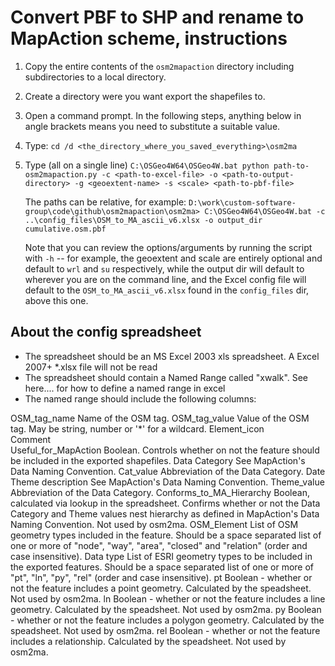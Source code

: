 # Convert PBF to SHP and rename to MapAction scheme, instructions

1. Copy the entire contents of the `osm2mapaction` directory including
   subdirectories to a local directory.

2. Create a directory were you want export the shapefiles to.

3. Open a command prompt. In the following steps, anything below in angle
   brackets means you need to substitute a suitable value.

4. Type:
   `cd /d <the_directory_where_you_saved_everything>\osm2ma`

5. Type (all on a single line)
   `C:\OSGeo4W64\OSGeo4W.bat python path-to-osm2mapaction.py -c
   <path-to-excel-file> -o <path-to-output-directory> -g <geoextent-name> -s
   <scale> <path-to-pbf-file>`

   The paths can be relative, for example: 
   `D:\work\custom-software-group\code\github\osm2mapaction\osm2ma>
   C:\OSGeo4W64\OSGeo4W.bat
   -c ..\config_files\OSM_to_MA_ascii_v6.xlsx -o output_dir cumulative.osm.pbf`

    Note that you can review the options/arguments by running the script with
    `-h` -- for example, the geoextent and scale are entirely optional and
    default to `wrl` and `su` respectively, while the output dir will default to
    wherever you are on the command line, and the Excel config file will default
    to the `OSM_to_MA_ascii_v6.xlsx` found in the `config_files` dir, above
    this one.

	
About the config spreadsheet
----------------------------
* The spreadsheet should be an MS Excel 2003 xls spreadsheet. A Excel 2007+ 
  *.xlsx file will not be read
* The spreadsheet should contain a Named Range called "xwalk". See here.... for how to define a named range in excel
* The named range should include the following columns:

OSM_tag_name				Name of the OSM tag.
OSM_tag_value				Value of the OSM tag. May be string, number or '*'
							for a wildcard.
Element_icon	
Comment			
Useful_for_MapAction		Boolean. Controls whether on not the feature should
							be included in the exported shapefiles.
Data Category				See MapAction's Data Naming Convention.
Cat_value					Abbreviation of the Data Category.
Date Theme description		See MapAction's Data Naming Convention.
Theme_value					Abbreviation of the Data Category.
Conforms_to_MA_Hierarchy	Boolean, calculated via lookup in the spreadsheet. 
							Confirms whether or not the Data Category and Theme
							values nest hierarchy as defined in MapAction's
							Data Naming Convention. Not used by osm2ma.
OSM_Element					List of OSM geometry types included in the feature.
							Should be a space separated list of one or more of 
							"node", "way", "area", "closed" and "relation" 
							(order and case insensitive).
Data type					List of ESRI geometry types to be included in the
							exported features. Should be a space separated list
							of one or more of "pt", "ln", "py", "rel" (order
							and case insensitive).
pt							Boolean - whether or not the feature includes a
							point geometry. Calculated by the speadsheet. Not
							used by osm2ma.
ln							Boolean - whether or not the feature includes a
							line geometry. Calculated by the speadsheet. Not
							used by osm2ma.
py							Boolean - whether or not the feature includes a 
							polygon geometry. Calculated by the speadsheet. Not
							used by osm2ma.
rel							Boolean - whether or not the feature includes a 
							relationship. Calculated by the speadsheet. Not
							used by osm2ma.







